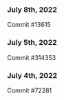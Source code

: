 ### July 8th, 2022

Commit #13615

### July 5th, 2022

Commit #314353


### July 4th, 2022

Commit #72281
